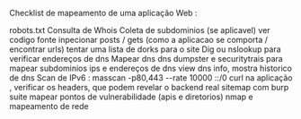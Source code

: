 Checklist de mapeamento de uma aplicação Web :

robots.txt
Consulta de Whois
Coleta de subdominios (se aplicavel)
ver codigo fonte
inpecionar posts / gets (como a aplicacao se comporta / encontrar urls)
tentar uma lista de dorks para o site
Dig ou nslookup para verificar endereços de dns
Mapear dns
dns dumpster e securitytrais para mapear subdominios ips e endereços de dns
view dns info, mostra historico de dns
Scan de IPv6 : masscan -p80,443 --rate 10000 ::/0
curl na aplicação , verificar os headers, que podem revelar o backend real
sitemap com burp suite
mapear pontos de vulnerabilidade (apis e diretorios)
nmap e mapeamento de rede
